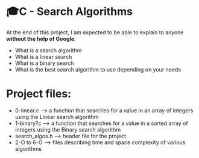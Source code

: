# :mortar_board:C - Search Algorithms

At the end of this project, I am expected to be able to explain to anyone **without the help of Google**:

- What is a search algorithm
- What is a linear search
- What is a binary search
- What is the best search algorithm to use depending on your needs

# Project files:
- 0-linear.c --> a function that searches for a value in an array of integers using the Linear search algorithm
- 1-binary?c --> a function that searches for a value in a sorted array of integers using the Binary search algorithm
- search_algos.h --> header file for the project
- 2-O to 6-O --> files describing time and space complexity of various algorithms
